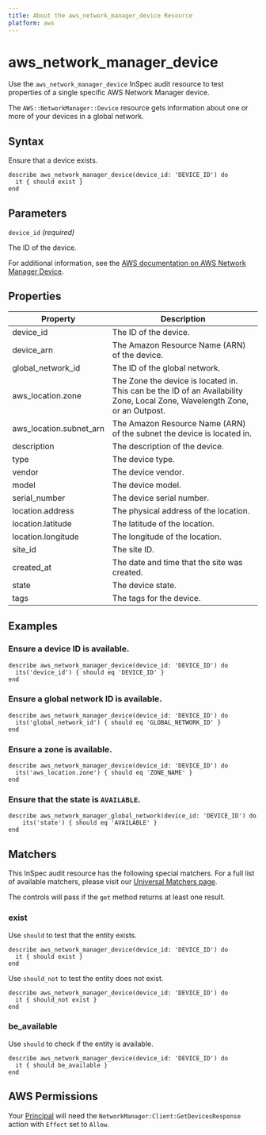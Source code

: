 ```yaml
---
title: About the aws_network_manager_device Resource
platform: aws
---
```


# aws_network_manager_device

Use the `aws_network_manager_device` InSpec audit resource to test properties of a single specific AWS Network Manager device.

The `AWS::NetworkManager::Device` resource gets information about one or more of your devices in a global network.

## Syntax

Ensure that a device exists.

    describe aws_network_manager_device(device_id: 'DEVICE_ID') do
      it { should exist }
    end

## Parameters

`device_id` _(required)_

The ID of the device.

For additional information, see the [AWS documentation on AWS Network Manager Device](https://docs.aws.amazon.com/AWSCloudFormation/latest/UserGuide/aws-resource-networkmanager-device.html).

## Properties

| Property | Description |
| --- | --- |
| device_id | The ID of the device. |
| device_arn | The Amazon Resource Name (ARN) of the device. |
| global_network_id | The ID of the global network. |
| aws_location.zone | The Zone the device is located in. This can be the ID of an Availability Zone, Local Zone, Wavelength Zone, or an Outpost. |
| aws_location.subnet_arn | The Amazon Resource Name (ARN) of the subnet the device is located in. |
| description | The description of the device. |
| type | The device type. |
| vendor | The device vendor. |
| model | The device model. |
| serial_number | The device serial number. |
| location.address | The physical address of the location. |
| location.latitude | The latitude of the location. |
| location.longitude | The longitude of the location. |
| site_id | The site ID. |
| created_at | The date and time that the site was created. |
| state | The device state. |
| tags | The tags for the device. |

## Examples

### Ensure a device ID is available.

    describe aws_network_manager_device(device_id: 'DEVICE_ID') do
      its('device_id') { should eq 'DEVICE_ID' }
    end

### Ensure a global network ID is available.

    describe aws_network_manager_device(device_id: 'DEVICE_ID') do
      its('global_network_id') { should eq 'GLOBAL_NETWORK_ID' }
    end

### Ensure a zone is available.

    describe aws_network_manager_device(device_id: 'DEVICE_ID') do
      its('aws_location.zone') { should eq 'ZONE_NAME' }
    end

### Ensure that the state is `AVAILABLE`.

    describe aws_network_manager_global_network(device_id: 'DEVICE_ID') do
        its('state') { should eq 'AVAILABLE' }
    end

## Matchers

This InSpec audit resource has the following special matchers. For a full list of available matchers, please visit our [Universal Matchers page](https://www.inspec.io/docs/reference/matchers/).

The controls will pass if the `get` method returns at least one result.

### exist

Use `should` to test that the entity exists.

    describe aws_network_manager_device(device_id: 'DEVICE_ID') do
      it { should exist }
    end

Use `should_not` to test the entity does not exist.

    describe aws_network_manager_device(device_id: 'DEVICE_ID') do
      it { should_not exist }
    end

### be_available

Use `should` to check if the entity is available.

    describe aws_network_manager_device(device_id: 'DEVICE_ID') do
      it { should be_available }
    end

## AWS Permissions

Your [Principal](https://docs.aws.amazon.com/IAM/latest/UserGuide/intro-structure.html#intro-structure-principal) will need the `NetworkManager:Client:GetDevicesResponse` action with `Effect` set to `Allow`.
